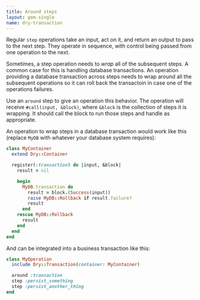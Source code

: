 ```yaml
---
title: Around steps
layout: gem-single
name: dry-transaction
---
```


Regular `step` operations take an input, act on it, and return an output to pass to the next step. They operate in sequence, with control being passed from one operation to the next.

Sometimes, a step operation needs to _wrap_ all of the subsequent steps. A common case for this is handling database transactions. An operation providing a database transaction across steps needs to wrap around all the subsequent operations so it can roll back the transactoin in case one of the operations failures.

Use an `around` step to give an operation this behavior. The operation will receive `#call(input, &block)`, where `&block` is the collection of steps it is wrapping. It should call the block to run those steps and handle as appropriate.

An operation to wrap steps in a database transaction would work like this (replace `MyDB` with whatever your database system requires):

```ruby
class MyContainer
  extend Dry::Container

  register(:transaction) do |input, &block|
    result = nil

    begin
      MyDB.transaction do
        result = block.(Success(input))
        raise MyDB::Rollback if result.failure?
        result
      end
    rescue MyDB::Rollback
      result
    end
  end
end
```

And can be integrated into a business transaction like this:

```ruby
class MyOperation
  include Dry::Transaction(container: MyContainer)

  around :transaction
  step :persist_something
  step :persist_another_thing
end
```
